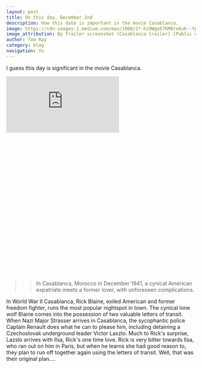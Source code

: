 ```yaml
---
layout: post
title: On this day, December 2nd
description: How this date is important in the movie Casablanca.
image: https://cdn-images-1.medium.com/max/1000/1*-hz9Wgo57KM0ro6uK--Ypw.jpeg
image_attribution: By Trailer screenshot (Casablanca trailer) [Public domain], via Wikimedia Commons
author: Tom Ray
category: blog
navigation: Yo
---
```

I guess this day is significant in the movie Casablanca.

<div class="video">
  <div class="video-wrapper" style="padding-bottom: 75.25%;">
      <iframe src="http://www.imdb.com/videoembed/vi6095897" frameborder="0" allowfullscreen></iframe>
  </div>
</div>

>> In Casablanca, Morocco in December 1941, a cynical American expatriate meets a former lover, with unforeseen complications.

In World War II Casablanca, Rick Blaine, exiled American and former freedom fighter, runs the most popular nightspot in town. The cynical lone wolf Blaine comes into the possession of two valuable letters of transit. When Nazi Major Strasser arrives in Casablanca, the sycophantic police Captain Renault does what he can to please him, including detaining a Czechoslovak underground leader Victor Laszlo. Much to Rick's surprise, Lazslo arrives with Ilsa, Rick's one time love. Rick is very bitter towards Ilsa, who ran out on him in Paris, but when he learns she had good reason to, they plan to run off together again using the letters of transit. Well, that was their original plan....
